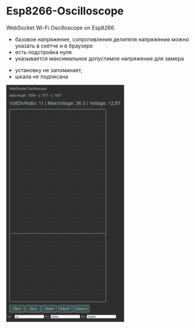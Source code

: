 # Esp8266-Oscilloscope
WebSocket Wi-Fi Oscilloscope on Esp8266

+ базовое напряжение, сопротивления делителя напряжения можно указать в скетче и в браузере 
+ есть подстройка нуля
+ указывается максимальное допустимое напряжение для замера

- установку не запоминает, 
- шкала не подписана

![alt text](https://github.com/CHE77/Esp8266-Oscilloscope/blob/main/WebSocketOscilloscope-web.png?raw=true)

